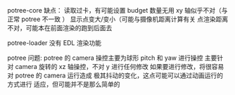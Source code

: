 potree-core 缺点：
读取过卡，有可能设置 budget 数量无用
xy 轴似乎不对（与正常 potree 不一致 ）
显示点变大/变小（可能与摄像机距离计算有关
点渲染距离不对，可能本在前面渲染的跑到后面去

potree-loader
没有 EDL 渲染功能

potree 问题:
potree 的 camera 操控主要为球形 pitch 和 yaw 进行操控
主要针对 camera 旋转的 xz 轴操控，不对 y 进行任何修改
如果要进行修改，将很容易对 potree 的 camera 运行造成
极其抖动的变化，这点可能可以通过动画运行的方式进行
适应，但可能并不是那么简单的
